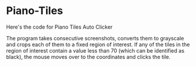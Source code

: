 # Piano-Tiles
Here's the code for Piano Tiles Auto Clicker

The program takes consecutive screenshots, converts them to grayscale and crops each of them to a fixed region of interest.
If any of the tiles in the region of interest contain a value less than 70 (which can be identified as black), the mouse moves over to the
coordinates and clicks the tile.

